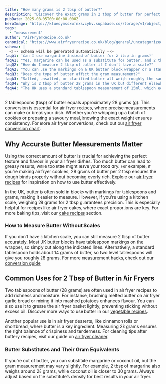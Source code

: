```yaml
---
title: "How many grams is 2 tbsp of butter?"
description: "Discover the exact grams in 2 tbsp of butter for perfect air fryer recipes. Convert measurements effortlessly for UK cooking."
pubDate: 2025-08-05T00:00:00.000Z
heroImage: "https://klueoymssxwfnxsvcyhv.supabase.co/storage/v1/object/public/Shmucket/how-many-grams-is-2-tbsp-of-butter.webp"
tags:
  - "measurement"
author: "AirFryerRecipe.co.uk"
canonical: "https://www.airfryerrecipe.co.uk/blog/general/uncategorized/how-many-grams-is-2-tbsp-of-butter"
schema: |
  <!-- Schema will be generated automatically -->
faqQ1: "Can I use margarine instead of butter for 2 tbsp in grams?"
faqA1: "Yes, margarine can be used as a substitute for butter, and 2 tbsp of margarine also weighs approximately 28 grams. However, the texture and flavour might differ slightly, so adjust your recipe as needed."
faqQ2: "How do I measure 2 tbsp of butter if I don’t have a scale?"
faqA2: "You can use the markings on a UK butter block wrapper or a standard tablespoon. One tablespoon holds about 14 grams, so two level tablespoons equal roughly 28 grams."
faqQ3: "Does the type of butter affect the gram measurement?"
faqA3: "Salted, unsalted, or clarified butter all weigh roughly the same—28 grams per 2 tbsp. However, whipped butter is lighter, so you’d need slightly more to match the weight."
faqQ4: "Why is 2 tbsp of butter 28 grams in the UK but different elsewhere?"
faqA4: "The UK uses a standard tablespoon measurement of 15ml, which equates to 14 grams per tbsp of butter. In some countries, tablespoons vary slightly, so always check local standards."
---
```

<p>2 tablespoons (tbsp) of butter equals approximately 28 grams (g). This conversion is essential for air fryer recipes, where precise measurements can make or break your dish. Whether you’re whipping up a batch of cookies or preparing a savoury meal, knowing the exact weight ensures consistency. For more air fryer conversions, check out our <a href=https://www.airfryerrecipe.co.uk/air-fryer-conversion-chart>air fryer conversion chart</a>.</p>  

<h2>Why Accurate Butter Measurements Matter</h2>  
<p>Using the correct amount of butter is crucial for achieving the perfect texture and flavour in your air fryer dishes. Too much butter can lead to greasy results, while too little might leave your food dry. For example, if you’re making air fryer cookies, 28 grams of butter per 2 tbsp ensures the dough binds properly without becoming overly rich. Explore our <a href=https://www.airfryerrecipe.co.uk/recipes>air fryer recipes</a> for inspiration on how to use butter effectively.</p>  

<p>In the UK, butter is often sold in blocks with markings for tablespoons and grams, making it easier to measure. However, if you’re using a kitchen scale, weighing 28 grams for 2 tbsp guarantees precision. This is especially helpful for recipes like air fryer cakes, where exact proportions are key. For more baking tips, visit our <a href=https://www.airfryerrecipe.co.uk/recipe-category/cakes>cake recipes</a> section.</p>  

<h3>How to Measure Butter Without Scales</h3>  
<p>If you don’t have a kitchen scale, you can still measure 2 tbsp of butter accurately. Most UK butter blocks have tablespoon markings on the wrapper, so simply cut along the indicated lines. Alternatively, a standard tablespoon holds about 14 grams of butter, so two level tablespoons will give you roughly 28 grams. For more measurement hacks, check out our <a href=https://www.airfryerrecipe.co.uk/air-fryer-conversion-chart>conversion guide</a>.</p>  

<h2>Common Uses for 2 Tbsp of Butter in Air Fryers</h2>  
<p>Two tablespoons of butter (28 grams) are often used in air fryer recipes to add richness and moisture. For instance, brushing melted butter on air fryer garlic bread or mixing it into mashed potatoes enhances flavour. You can also use it to grease the air fryer basket lightly, preventing sticking without excess oil. Discover more ways to use butter in our <a href=https://www.airfryerrecipe.co.uk/recipe-category/vegetables>vegetable recipes</a>.</p>  

<p>Another popular use is in air fryer desserts, like cinnamon rolls or shortbread, where butter is a key ingredient. Measuring 28 grams ensures the right balance of crispiness and tenderness. For cleaning tips after buttery recipes, visit our guide on <a href=https://www.airfryerrecipe.co.uk/air-fryer-cleaner>air fryer cleaner</a>.</p>  

<h3>Butter Substitutes and Their Gram Equivalents</h3>  
<p>If you’re out of butter, you can substitute margarine or coconut oil, but the gram measurement may vary slightly. For example, 2 tbsp of margarine also weighs around 28 grams, while coconut oil is closer to 30 grams. Always adjust based on the substitute’s density for best results in your air fryer.</p>
